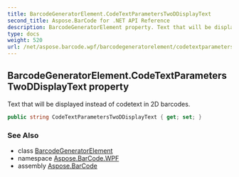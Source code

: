 ```yaml
---
title: BarcodeGeneratorElement.CodeTextParametersTwoDDisplayText
second_title: Aspose.BarCode for .NET API Reference
description: BarcodeGeneratorElement property. Text that will be displayed instead of codetext in 2D barcodes
type: docs
weight: 520
url: /net/aspose.barcode.wpf/barcodegeneratorelement/codetextparameterstwoddisplaytext/
---
```

## BarcodeGeneratorElement.CodeTextParametersTwoDDisplayText property

Text that will be displayed instead of codetext in 2D barcodes.

```csharp
public string CodeTextParametersTwoDDisplayText { get; set; }
```

### See Also

* class [BarcodeGeneratorElement](../)
* namespace [Aspose.BarCode.WPF](../../barcodegeneratorelement/)
* assembly [Aspose.BarCode](../../../)


